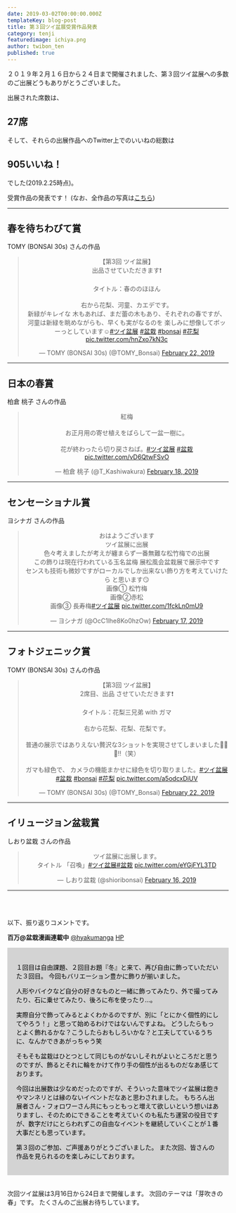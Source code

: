 ```yaml
---
date: 2019-03-02T00:00:00.000Z
templateKey: blog-post
title: 第３回ツイ盆展受賞作品発表
category: tenji
featuredimage: ichiya.png
author: twibon_ten
published: true
---
```

２０１９年２月１６日から２４日まで開催されました、第３回ツイ盆展への多数のご出展どうもありがとうございました。

出展された席数は、

## 27席

そして、それらの出展作品へのTwitter上でのいいねの総数は

## 905いいね！

でした(2019.2.25時点)。

受賞作品の発表です！
(なお、全作品の写真は[こちら](/twibonten-3-photo/))

---

## 春を待ちわびて賞

TOMY (BONSAI 30s) さんの作品


<center><blockquote class="twitter-tweet"><p lang="ja" dir="ltr">【第3回 ツイ盆展】<br>出品させていただきます❗️<br><br>タイトル：春ののほほん<br><br>右から花梨、河童、カエデです。<br>新緑がキレイな
木もあれば、まだ蕾の木もあり、それぞれの春ですが、<br>河童は新緑を眺めながらも、早くも実がなるのを
楽しみに想像してボッーっとしています☺️<a href="https://twitter.com/hashtag/%E3%83%84%E3%82%A4%E7%9B%86%E5%B1%95?src=hash&amp;ref_src=twsrc%5Etfw">#ツイ盆展</a> <a href="https://twitter.com/hashtag/%E7%9B%86%E6%A0%BD?src=hash&amp;ref_src=twsrc%5Etfw">#盆栽</a> <a href="https://twitter.com/hashtag/bonsai?src=hash&amp;ref_src=twsrc%5Etfw">#bonsai</a> <a href="https://twitter.com/hashtag/%E8%8A%B1%E6%A2%A8?src=hash&amp;ref_src=twsrc%5Etfw">#花梨</a> <a href="https://t.co/hnZxo7kN3c">pic.twitter.com/hnZxo7kN3c</a></p>&mdash; TOMY (BONSAI 30s) (@TOMY_Bonsai) <a href="https://twitter.com/TOMY_Bonsai/status/1098738378734891008?ref_src=twsrc%5Etfw">February 22, 2019</a></blockquote>
</center>

---

## 日本の春賞

柏倉 桃子 さんの作品

<center><blockquote class="twitter-tweet"><p lang="ja" dir="ltr">紅梅<br><br>お正月用の寄せ植えをばらして一盆一樹に。<br><br>花が終わったら切り戻さねば。<a href="https://twitter.com/hashtag/%E3%83%84%E3%82%A4%E7%9B%86%E5%B1%95?src=hash&amp;ref_src=twsrc%5Etfw">#ツイ盆展</a> <a href="https://twitter.com/hashtag/%E7%9B%86%E6%A0%BD?src=hash&amp;ref_src=twsrc%5Etfw">#盆栽</a> <a href="https://t.co/vD6QtwFSvO">pic.twitter.com/vD6QtwFSvO</a></p>&mdash; 柏倉 桃子 (@T_Kashiwakura) <a href="https://twitter.com/T_Kashiwakura/status/1097309129083764736?ref_src=twsrc%5Etfw">February 18, 2019</a></blockquote>
</center>

---

## センセーショナル賞

ヨシナガ さんの作品


<center><blockquote class="twitter-tweet"><p lang="ja" dir="ltr">おはようございます<br>ツイ盆展に出展<br>色々考えましたが考えが纏まらず一番無難な松竹梅での出展<br>この飾りは現在行われている玉名盆梅
展松風会盆栽展で展示中です<br>センスも技術も微妙ですがローカルでしか出来ない飾り方を考えていけたら
と思います😏<br>画像① 松竹梅<br>画像②赤松<br>画像③ 長寿梅<a href="https://twitter.com/hashtag/%E3%83%84%E3%82%A4%E7%9B%86%E5%B1%95?src=hash&amp;ref_src=twsrc%5Etfw">#ツイ盆展</a> <a href="https://t.co/1fckLn0mU9">pic.twitter.com/1fckLn0mU9</a></p>&mdash; ヨシナガ (@OcC1lhe8Ko0hzOw) <a href="https://twitter.com/OcC1lhe8Ko0hzOw/status/1097268890453782528?ref_src=twsrc%5Etfw">February 17, 2019</a></blockquote>
</center>

---

## フォトジェニック賞

TOMY (BONSAI 30s) さんの作品


<center><blockquote class="twitter-tweet"><p lang="ja" dir="ltr">【第3回 ツイ盆展】<br>2席目、出品
させていただきます❗️<br><br>タイトル：花梨三兄弟 with ガマ<br><br>右から花梨、花梨、花梨です。<br><br>普通の展示ではありえない贅沢な3ショットを実現させてしまいました🤩🤩🤩‼️（笑）<br><br>ガマも緑色で、
カメラの機能まかせに緑色を切り取りました。<a href="https://twitter.com/hashtag/%E3%83%84%E3%82%A4%E7%9B%86%E5%B1%95?src=hash&amp;ref_src=twsrc%5Etfw">#ツイ盆展</a> <a href="https://twitter.com/hashtag/%E7%9B%86%E6%A0%BD?src=hash&amp;ref_src=twsrc%5Etfw">#盆栽</a> <a href="https://twitter.com/hashtag/bonsai?src=hash&amp;ref_src=twsrc%5Etfw">#bonsai</a> <a href="https://twitter.com/hashtag/%E8%8A%B1%E6%A2%A8?src=hash&amp;ref_src=twsrc%5Etfw">#花梨</a> <a href="https://t.co/a5odcxDiUV">pic.twitter.com/a5odcxDiUV</a></p>&mdash; TOMY (BONSAI 30s) (@TOMY_Bonsai) <a href="https://twitter.com/TOMY_Bonsai/status/1098746283508920320?ref_src=twsrc%5Etfw">February 22, 2019</a></blockquote>
</center>

---

## イリュージョン盆栽賞

しおり盆栽 さんの作品

<center><blockquote class="twitter-tweet"><p lang="ja" dir="ltr">ツイ盆展に出展します。<br>タイトル
「召喚」<a href="https://twitter.com/hashtag/%E3%83%84%E3%82%A4%E7%9B%86%E5%B1%95?src=hash&amp;ref_
src=twsrc%5Etfw">#ツイ盆展</a><a href="https://twitter.com/hashtag/%E7%9B%86%E6%A0%BD?src=hash&amp;
ref_src=twsrc%5Etfw">#盆栽</a> <a href="https://t.co/eYGjFYL3TD">pic.twitter.com/eYGjFYL3TD</a></p>
&mdash; しおり盆栽 (@shioribonsai) <a href="https://twitter.com/shioribonsai/status/109671051025324
0325?ref_src=twsrc%5Etfw">February 16, 2019</a></blockquote>
</center>

---

<div>&nbsp;</div>
<div>&nbsp;</div>

以下、振り返りコメントです。

**百万@盆栽漫画連載中**
<a href="https://twitter.com/hyakumanga" target="_blank">@hyakumanga</a>
<a href="http://hyakumanga.com/" target="_blank">HP</a>

<div style="padding:20px; background-color:lightgray; color:black">

１回目は自由課題、２回目お題『冬』と来て、再び自由に飾っていただいた３回目。
今回もバリエーション豊かに飾りが揃いました。

人形やバイクなど自分の好きなものと一緒に飾ってみたり、外で撮ってみたり、石に乗せてみたり、後ろに布を使ったり…。

実際自分で飾ってみるとよくわかるのですが、別に「とにかく個性的にしてやろう！」と思って始めるわけではないんですよね。
どうしたらもっとよく飾れるかな？こうしたらおもしろいかな？と工夫してているうちに、なんかできあがっちゃう笑

そもそも盆栽はひとつとして同じものがないしそれがよいところだと思うのですが、飾るとそれに輪をかけて作り手の個性が出るものだなあ感じております。

今回は出展数は少なめだったのですが、そういった意味でツイ盆展は飽きやマンネリとは縁のないイベントだなあと思わされました。
もちろん出展者さん・フォロワーさん共にもっともっと増えて欲しいという想いはありますし、そのためにできることを考えていくのも私たち運営の役目ですが、数字だけにとらわれずこの自由なイベントを継続していくことが１番大事だとも思っています。

第３回のご参加、ご声援ありがとうございました。
また次回、皆さんの作品を見られるのを楽しみにしております。
</div>
<div>&nbsp;</div>

次回ツイ盆展は3月16日から24日まで開催します。
次回のテーマは「芽吹きの春」です。
たくさんのご出展お待ちしています。


